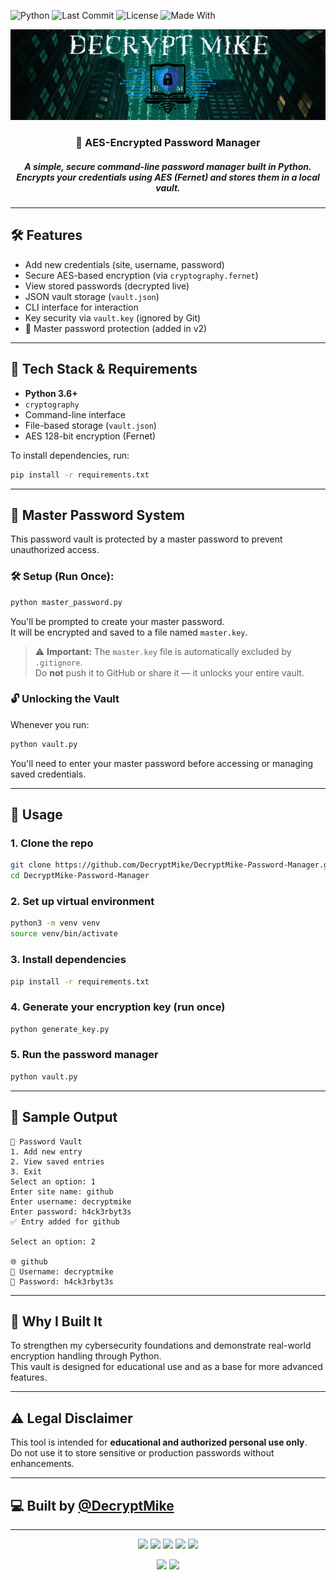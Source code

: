 ![Python](https://img.shields.io/badge/Python-3.6%2B-blue?logo=python)
![Last Commit](https://img.shields.io/github/last-commit/DecryptMike/DecryptMike-Password-Manager)
![License](https://img.shields.io/github/license/DecryptMike/DecryptMike-Password-Manager)
![Made With](https://img.shields.io/badge/Made%20with-Cryptography-green?logo=python)

<p align="center">
  <img src="DecryptMikeLogo.png" alt="DecryptMike Logo" style="max-width: 100%; height: auto;"/>
</p>

<h3 align="center">
  🔐 AES-Encrypted Password Manager
</h3>

<h5 align="center">
   A simple, secure command-line password manager built in Python.<br>Encrypts your credentials using AES (Fernet) and stores them in a local vault.
</h5>

---

## 🛠️ Features

- Add new credentials (site, username, password)
- Secure AES-based encryption (via `cryptography.fernet`)
- View stored passwords (decrypted live)
- JSON vault storage (`vault.json`)
- CLI interface for interaction
- Key security via `vault.key` (ignored by Git)
- 🔐 Master password protection (added in v2)

---

## 📁 Tech Stack & Requirements

- **Python 3.6+**
- `cryptography`
- Command-line interface
- File-based storage (`vault.json`)
- AES 128-bit encryption (Fernet)

To install dependencies, run:

```bash
pip install -r requirements.txt
```

---

## 🔐 Master Password System

This password vault is protected by a master password to prevent unauthorized access.

### 🛠️ Setup (Run Once):

```bash
python master_password.py
```

You'll be prompted to create your master password.  
It will be encrypted and saved to a file named `master.key`.

> ⚠️ **Important:** The `master.key` file is automatically excluded by `.gitignore`.  
> Do **not** push it to GitHub or share it — it unlocks your entire vault.

### 🔓 Unlocking the Vault

Whenever you run:

```bash
python vault.py
```

You'll need to enter your master password before accessing or managing saved credentials.

---

## 🚀 Usage

### 1. Clone the repo

```bash
git clone https://github.com/DecryptMike/DecryptMike-Password-Manager.git
cd DecryptMike-Password-Manager
```

### 2. Set up virtual environment

```bash
python3 -m venv venv
source venv/bin/activate
```

### 3. Install dependencies

```bash
pip install -r requirements.txt
```

### 4. Generate your encryption key (run once)

```bash
python generate_key.py
```

### 5. Run the password manager

```bash
python vault.py
```

---

## 🧪 Sample Output

```
🔐 Password Vault
1. Add new entry
2. View saved entries
3. Exit
Select an option: 1
Enter site name: github
Enter username: decryptmike
Enter password: h4ck3rbyt3s
✅ Entry added for github

Select an option: 2

🌐 github
👤 Username: decryptmike
🔑 Password: h4ck3rbyt3s
```

---

## 📄 Why I Built It

To strengthen my cybersecurity foundations and demonstrate real-world encryption handling through Python.  
This vault is designed for educational use and as a base for more advanced features.

---

## ⚠️ Legal Disclaimer

This tool is intended for **educational and authorized personal use only**.  
Do not use it to store sensitive or production passwords without enhancements.

---

## 💻 Built by [@DecryptMike](https://github.com/DecryptMike)

---

<p align="center">
  <img src="https://img.shields.io/badge/%F0%9F%94%91-Password%20Manager-gray"/>
  <img src="https://img.shields.io/badge/Status-Active-brightgreen"/>
  <img src="https://img.shields.io/badge/%F0%9F%94%92-ENCRYPTION-darkgray"/>
  <img src="https://img.shields.io/badge/AES-256-blue"/>
  <img src="https://img.shields.io/badge/Backend-Flask-informational"/>
</p>

<p align="center">
  <img src="https://img.shields.io/badge/Built%20for-Cybersecurity-blue?style=for-the-badge&logo=python"/>
  <img src="https://img.shields.io/badge/Made%20By-DecryptMike-limegreen?style=for-the-badge&logo=github"/>
</p>
